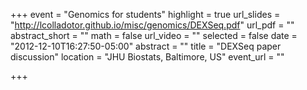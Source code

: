 +++
event = "Genomics for students"
highlight = true
url_slides = "http://lcolladotor.github.io/misc/genomics/DEXSeq.pdf"
url_pdf = ""
abstract_short = ""
math = false
url_video = ""
selected = false
date = "2012-12-10T16:27:50-05:00"
abstract = ""
title = "DEXSeq paper discussion"
location = "JHU Biostats, Baltimore, US"
event_url = ""

+++

